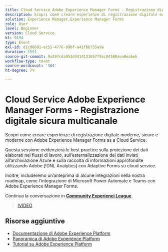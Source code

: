 ```yaml
---
title: Cloud Service Adobe Experience Manager Forms - Registrazione digitale sicura multicanale
description: Scopri come creare esperienze di registrazione digitale moderne, sicure e moderne con Adobe Experience Manager Forms as a Cloud Service. Questa sessione evidenzierà le best practice sulla protezione dei dati elaborati nei flussi di lavoro, sull’esternalizzazione dei dati inviati all’archiviazione Azure e sulla raccolta di informazioni approfondite utilizzando Adobe [!DNL Analytics] con Adaptive Forms su cloud service.
solution: Experience Manager,Experience Manager Forms
role: User
level: Beginner
version: Cloud Service
kt: 9194
type: Event
exl-id: d1cd8681-ec55-4776-99bf-a41fbb755a9a
duration: 1551
source-git-commit: 9a297cda953d4414131657f9ac84580aea0eabeb
workflow-type: tm+mt
source-wordcount: '164'
ht-degree: 7%

---
```


# Cloud Service Adobe Experience Manager Forms - Registrazione digitale sicura multicanale

Scopri come creare esperienze di registrazione digitale moderne, sicure e moderne con Adobe Experience Manager Forms as a Cloud Service.

Questa sessione evidenzierà le best practice sulla protezione dei dati elaborati nei flussi di lavoro, sull’esternalizzazione dei dati inviati all’archiviazione Azure e sulla raccolta di informazioni approfondite utilizzando Adobe [!DNL Analytics] con Adaptive Forms su cloud service.

Inoltre, includeremo un’anteprima di alcune integrazioni nella nostra roadmap, come l’integrazione di Microsoft Power Automate e Teams con Adobe Experience Manager Forms.

Continua la conversazione in **[Community Experienci League](https://adobe.ly/3CQjKgg)**.

>[!VIDEO](https://video.tv.adobe.com/v/337887/?quality=12&learn=on&hidetitle=true)

## Risorse aggiuntive

- [Documentazione di Adobe Experience Platform](https://experienceleague.adobe.com/docs/experience-platform.html?lang=it)
- [Panoramica di Adobe Experience Platform](https://experienceleague.adobe.com/docs/experience-platform/landing/home.html?lang=it)
- [Tutorial su Adobe Experience Platform](https://experienceleague.adobe.com/docs/platform-learn/tutorials/overview.html?lang=it)
